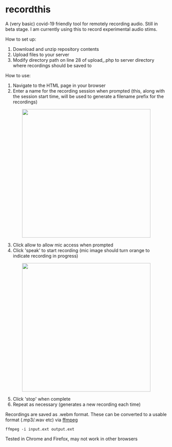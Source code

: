 # recordthis
A (very basic) covid-19 friendly tool for remotely recording audio. Still in beta stage. I am currently using this to record experimental audio stims.

How to set up:
1. Download and unzip repository contents
2. Upload files to your server
3. Modify directory path on line 28 of upload_.php to server directory where recordings should be saved to

How to use:
1. Navigate to the HTML page in your browser
2. Enter a name for the recording session when prompted (this, along with the session start time, will be used to generate a filename prefix for the recordings)
<p align="center"><img src="../assets/scr1.png" width="400"></p>

3. Click allow to allow mic access when prompted
4. Click 'speak' to start recording (mic image should turn orange to indicate recording in progress)
<p align="center"><img src="../assets/scr2.png" width="400"></p>

5. Click 'stop' when complete
6. Repeat as necessary (generates a new recording each time)

Recordings are saved as .webm format. These can be converted to a usable format (.mp3/.wav etc) via <a href="https://ffmpeg.org/">ffmpeg</a>

```ffmpeg -i input.ext output.ext```

Tested in Chrome and Firefox, may not work in other browsers
